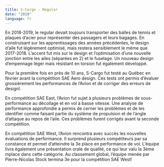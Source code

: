 ```yaml
---
title: S-Cargo - Regular
date: "2019"
language: fr
---
```

En 2018-2019, le regular devait toujours transporter des balles de tennis et plaques d’acier pour représenter des passagers et leurs bagages. En construisant sur les apprentissages des années précédentes, le design d’aile fut légèrement optimisé, mais restera sensiblement le même que 2017-2018. L’accent fut mis sur le design et l’optimisation d’une nouvelle jonction entre les ailes (séparées en 2) et le fuselage. Un nouveau design d’empennage léger mais résistant en torsion fut également développé.

Pour la première fois en près de 10 ans, S-Cargo fut testé au Québec en février avant la compétition SAE Aero design. Ces tests ont permis d’évaluer grossièrement les performances de l’Avion et de corriger des erreurs de designl.

En compétition SAE East, l’Avion fut sujet à plusieurs problèmes de sous-performance au décollage et en vol à basse vitesse. Une analyse de performance approfondie a permis de cerner les problèmes et de les identifier comme faisant partie du système de propulsion et de l’angle d’attaque au repos de l’aile. Ces problèmes furent corrigés avant la seconde compétition.

En compétition SAE West, l’Avion rencontra avec succès les nouvelles évaluations de performance. Il surprend plusieurs compétiteurs par sa constance et permet d’atteindre la 3e place en performance de vol. L’équipe livra également une présentation orale de qualité, ce qui leur valu la 3ème mplace dans cette catégorie. Au classement global, l’équipe menée par Pierre-Nicolas Stock termina 3e pour la compétition SAE West!